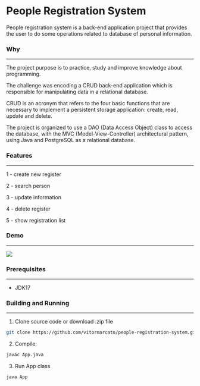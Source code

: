 # People Registration System

People registration system is a back-end application project that provides the user to do some operations related to database of personal information.

### Why
---

The project purpose is to practice, study and improve knowledge about programming.

The challenge was encoding a CRUD back-end application which is responsible for manipulating data in a relational database.

CRUD is an acronym that refers to the four basic functions that are necessary to implement a persistent storage application: create, read, update and delete.

The project is organized to use a DAO (Data Access Object) class to access the database, with the MVC (Model-View-Controller) architectural pattern, using Java and PostgreSQL as a relational database.

### Features
---

1 - create new register

2 - search person

3 - update information

4 - delete register

5 - show registration list

### Demo
---
<img src="https://media.giphy.com/media/pIlauUMGVf7ZWuRKac/giphy.gif">

### Prerequisites
---

  - JDK17 
  
### Building and Running
---

  1. Clone source code or download .zip file
  
  ```sh
git clone https://github.com/vitormarcato/people-registration-system.git
```
  		  
  
  2. Compile: 
  

  ```sh
javac App.java
```

  3.  Run App class
  
  ```sh
java App
```
